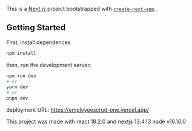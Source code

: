 This is a [Next.js](https://nextjs.org/) project bootstrapped with [`create-next-app`](https://github.com/vercel/next.js/tree/canary/packages/create-next-app).

## Getting Started

First, install dependences

```bash
npm install
```

then, run the development server:

```bash
npm run dev
# or
yarn dev
# or
pnpm dev
```

deployment URL: https://employeescrud-one.vercel.app/

This project was made with react 18.2.0 and nextjs 13.4.13
node v16.16.0
